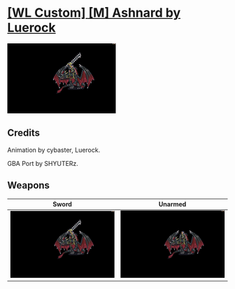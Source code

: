 # [\[WL Custom\] \[M\] Ashnard by Luerock](./)

<img src="./1.%20Sword/Sword_000.png" alt="[WL Custom] [M] Ashnard by Luerock standing" />

## Credits

Animation by cybaster, Luerock.

GBA Port by SHYUTERz.

## Weapons


|Sword |Unarmed |
|  :---: | :---: |
| <img alt="Sword animation" src="./1.%20Sword/Sword.gif" /> | <img alt="Unarmed animation" src="./8.%20Unarmed/Unarmed.gif" /> |
